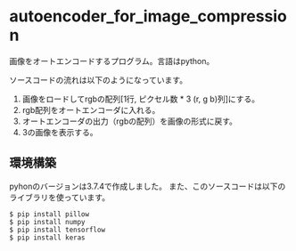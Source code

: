 # autoencoder_for_image_compression
画像をオートエンコードするプログラム。言語はpython。

ソースコードの流れは以下のようになっています。
1. 画像をロードしてrgbの配列[1行, ピクセル数 * 3 (r, g b)列]にする。
2. rgb配列をオートエンコーダに入れる。
3. オートエンコーダの出力（rgbの配列）を画像の形式に戻す。
4. 3の画像を表示する。

## 環境構築
pyhonのバージョンは3.7.4で作成しました。
また、このソースコードは以下のライブラリを使っています。
```
$ pip install pillow
$ pip install numpy
$ pip install tensorflow
$ pip install keras
```
